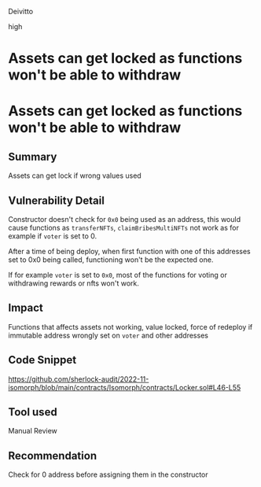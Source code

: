 Deivitto

high

# Assets can get locked as functions won't be able to withdraw

# Assets can get locked as functions won't be able to withdraw
## Summary
Assets can get lock if wrong values used
## Vulnerability Detail
Constructor doesn't check for `0x0` being used as an address, this would cause functions as `transferNFTs`, `claimBribesMultiNFTs` not work as for example if `voter` is set to 0.

After a time of being deploy, when first function with one of this addresses set to 0x0 being called, functioning won't be the expected one.

If for example `voter` is set to `0x0`, most of the functions for voting or withdrawing rewards or nfts won't work.
## Impact
Functions that affects assets not working, value locked, force of redeploy if immutable address wrongly set on `voter` and other addresses

## Code Snippet
https://github.com/sherlock-audit/2022-11-isomorph/blob/main/contracts/Isomorph/contracts/Locker.sol#L46-L55

## Tool used

Manual Review

## Recommendation
Check for 0 address before assigning them in the constructor

